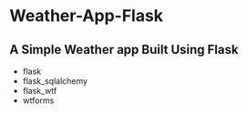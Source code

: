 # Weather-App-Flask
## A Simple Weather app Built Using Flask


* flask
* flask_sqlalchemy 
* flask_wtf 
* wtforms 
